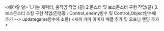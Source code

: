 <해야할 일>
1.기본 캐릭터, 움직임 작업 (끝)
2.몬스터 및 보스몬스터 구현 작업(끝)
3.보스몬스터 스킬 구현 작업(진행중 : Control_enemy함수 및 Control_Object함수에 추가 --> updategame함수에 소환)
<새끼 거미 이미지 배열 추가 및 오프닝 엔딩 추가>